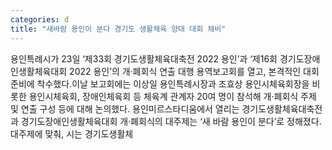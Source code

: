 ```yaml
---
categories: d
title: "새바람 용인이 분다 경기도 생활체육 양대 대회 채비"
---
```

용인특례시가 23일 ‘제33회 경기도생활체육대축전 2022 용인’과 ‘제16회 경기도장애인생활체육대회 2022 용인’의 개·폐회식 연출 대행 용역보고회를 열고, 본격적인 대회 준비에 착수했다.이날 보고회에는 이상일 용인특례시장과 조효상 용인시체육회장을 비롯한 용인시체육회, 장애인체육회 등 체육계 관계자 20여 명이 참석해 개·폐회식 주제 및 연출 구성 등에 대해 논의했다. 용인미르스타디움에서 열리는 경기도생활체육대축전과 경기도장애인생활체육대회 개·폐회식의 대주제는 ‘새 바람 용인이 분다’로 정해졌다.대주제에 맞춰, 시는 경기도생활체